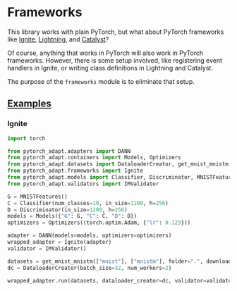 # Frameworks

This library works with plain PyTorch, but what about PyTorch frameworks like [Ignite](https://github.com/pytorch/ignite), [Lightning](https://github.com/PyTorchLightning/pytorch-lightning), and [Catalyst](https://github.com/catalyst-team/catalyst)?

Of course, anything that works in PyTorch will also work in PyTorch frameworks. However, there is some setup involved, like registering event handlers in Ignite, or writing class definitions in Lightning and Catalyst.

The purpose of the ```frameworks``` module is to eliminate that setup.

## [Examples](https://github.com/KevinMusgrave/pytorch-adapt/tree/main/examples/notebooks/DANNIgnite.ipynb)
### Ignite
```python
import torch

from pytorch_adapt.adapters import DANN
from pytorch_adapt.containers import Models, Optimizers
from pytorch_adapt.datasets import DataloaderCreator, get_mnist_mnistm
from pytorch_adapt.frameworks import Ignite
from pytorch_adapt.models import Classifier, Discriminator, MNISTFeatures
from pytorch_adapt.validators import IMValidator

G = MNISTFeatures()
C = Classifier(num_classes=10, in_size=1200, h=256)
D = Discriminator(in_size=1200, h=256)
models = Models({"G": G, "C": C, "D": D})
optimizers = Optimizers((torch.optim.Adam, {"lr": 0.123}))

adapter = DANN(models=models, optimizers=optimizers)
wrapped_adapter = Ignite(adapter)
validator = IMValidator()

datasets = get_mnist_mnistm(["mnist"], ["mnistm"], folder=".", download=True)
dc = DataloaderCreator(batch_size=32, num_workers=2)

wrapped_adapter.run(datasets, dataloader_creator=dc, validator=validator, max_epochs=2)
```